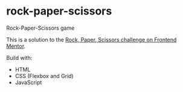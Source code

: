 # rock-paper-scissors
Rock-Paper-Scissors game

This is a solution to the [Rock, Paper, Scissors challenge on Frontend Mentor](https://www.frontendmentor.io/challenges/rock-paper-scissors-game-pTgwgvgH).

Build with: 
- HTML
- CSS (Flexbox and Grid)
- JavaScript
